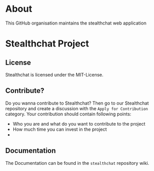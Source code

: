 # About
This GitHub organisation maintains the stealthchat web application

# Stealthchat Project

## License
Stealthchat is licensed under the MIT-License.

## Contribute?
Do you wanna contribute to Stealthchat? Then go to our Stealthchat repository and create a discussion with the `Apply for Contribution` category.
Your contribution should contain following points:
 * Who you are and what do you want to contribute to the project
 * How much time you can invest in the project
 * 

## Documentation
The Documentation can be found in the `stealthchat` repository wiki.

<!--

**Here are some ideas to get you started:**

🙋‍♀️ A short introduction - what is your organization all about?
🌈 Contribution guidelines - how can the community get involved?
👩‍💻 Useful resources - where can the community find your docs? Is there anything else the community should know?
🍿 Fun facts - what does your team eat for breakfast?
🧙 Remember, you can do mighty things with the power of [Markdown](https://docs.github.com/github/writing-on-github/getting-started-with-writing-and-formatting-on-github/basic-writing-and-formatting-syntax)
-->
